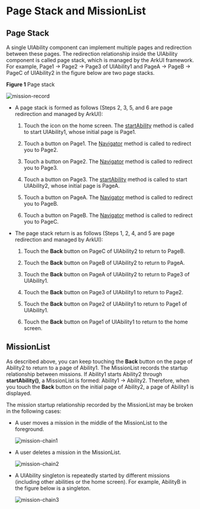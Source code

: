 # Page Stack and MissionList


## Page Stack

A single UIAbility component can implement multiple pages and redirection between these pages. The redirection relationship inside the UIAbility component is called page stack, which is managed by the ArkUI framework. For example, Page1 -&gt; Page2 -&gt; Page3 of UIAbility1 and PageA -&gt; PageB -&gt; PageC of UIAbility2 in the figure below are two page stacks.

**Figure 1** Page stack

![mission-record](figures/mission-record.png)

- A page stack is formed as follows (Steps 2, 3, 5, and 6 are page redirection and managed by ArkUI):
  1. Touch the icon on the home screen. The [startAbility](../reference/apis-ability-kit/js-apis-inner-application-uiAbilityContext.md#startability) method is called to start UIAbility1, whose initial page is Page1.

  2. Touch a button on Page1. The [Navigator](../reference/apis-arkui/arkui-ts/ts-container-navigator.md) method is called to redirect you to Page2.

  3. Touch a button on Page2. The [Navigator](../reference/apis-arkui/arkui-ts/ts-container-navigator.md) method is called to redirect you to Page3.

  4. Touch a button on Page3. The [startAbility](../reference/apis-ability-kit/js-apis-inner-application-uiAbilityContext.md#startability) method is called to start UIAbility2, whose initial page is PageA.

  5. Touch a button on PageA. The [Navigator](../reference/apis-arkui/arkui-ts/ts-container-navigator.md) method is called to redirect you to PageB.

  6. Touch a button on PageB. The [Navigator](../reference/apis-arkui/arkui-ts/ts-container-navigator.md) method is called to redirect you to PageC.

- The page stack return is as follows (Steps 1, 2, 4, and 5 are page redirection and managed by ArkUI):
  1. Touch the **Back** button on PageC of UIAbility2 to return to PageB.

  2. Touch the **Back** button on PageB of UIAbility2 to return to PageA.

  3. Touch the **Back** button on PageA of UIAbility2 to return to Page3 of UIAbility1.

  4. Touch the **Back** button on Page3 of UIAbility1 to return to Page2.

  5. Touch the **Back** button on Page2 of UIAbility1 to return to Page1 of UIAbility1.

  6. Touch the **Back** button on Page1 of UIAbility1 to return to the home screen.


## MissionList

As described above, you can keep touching the **Back** button on the page of Ability2 to return to a page of Ability1. The MissionList records the startup relationship between missions. If Ability1 starts Ability2 through **startAbility()**, a MissionList is formed: Ability1 -> Ability2. Therefore, when you touch the **Back** button on the initial page of Ability2, a page of Ability1 is displayed.

The mission startup relationship recorded by the MissionList may be broken in the following cases:

- A user moves a mission in the middle of the MissionList to the foreground.

  ![mission-chain1](figures/mission-chain1.png)

- A user deletes a mission in the MissionList.

  ![mission-chain2](figures/mission-chain2.png)

- A UIAbility singleton is repeatedly started by different missions (including other abilities or the home screen). For example, AbilityB in the figure below is a singleton.

  ![mission-chain3](figures/mission-chain3.png)
